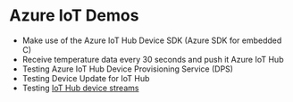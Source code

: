# Azure IoT Demos

- Make use of the Azure IoT Hub Device SDK (Azure SDK for embedded C)
- Receive temperature data every 30 seconds and push it Azure IoT Hub
- Testing Azure IoT Hub Device Provisioning Service (DPS)
- Testing Device Update for IoT Hub
- Testing [IoT Hub device streams](https://learn.microsoft.com/en-us/azure/iot-hub/iot-hub-device-streams-overview)